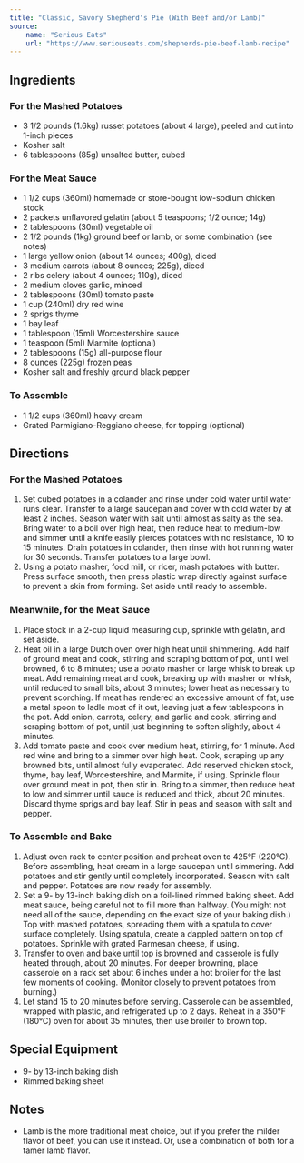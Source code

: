 ```yaml
---
title: "Classic, Savory Shepherd's Pie (With Beef and/or Lamb)"
source:
    name: "Serious Eats"
    url: "https://www.seriouseats.com/shepherds-pie-beef-lamb-recipe"
---
```


## Ingredients

### For the Mashed Potatoes

-   3 1/2 pounds (1.6kg) russet potatoes (about 4 large), peeled and cut into 1-inch pieces
-   Kosher salt
-   6 tablespoons (85g) unsalted butter, cubed

### For the Meat Sauce

-   1 1/2 cups (360ml) homemade or store-bought low-sodium chicken stock
-   2 packets unflavored gelatin (about 5 teaspoons; 1/2 ounce; 14g)
-   2 tablespoons (30ml) vegetable oil
-   2 1/2 pounds (1kg) ground beef or lamb, or some combination (see notes)
-   1 large yellow onion (about 14 ounces; 400g), diced
-   3 medium carrots (about 8 ounces; 225g), diced
-   2 ribs celery (about 4 ounces; 110g), diced
-   2 medium cloves garlic, minced
-   2 tablespoons (30ml) tomato paste
-   1 cup (240ml) dry red wine
-   2 sprigs thyme
-   1 bay leaf
-   1 tablespoon (15ml) Worcestershire sauce
-   1 teaspoon (5ml) Marmite (optional)
-   2 tablespoons (15g) all-purpose flour
-   8 ounces (225g) frozen peas
-   Kosher salt and freshly ground black pepper

### To Assemble

-   1 1/2 cups (360ml) heavy cream
-   Grated Parmigiano-Reggiano cheese, for topping (optional)

## Directions

### For the Mashed Potatoes

1. Set cubed potatoes in a colander and rinse under cold water until water runs clear. Transfer to a large saucepan and cover with cold water by at least 2 inches. Season water with salt until almost as salty as the sea. Bring water to a boil over high heat, then reduce heat to medium-low and simmer until a knife easily pierces potatoes with no resistance, 10 to 15 minutes. Drain potatoes in colander, then rinse with hot running water for 30 seconds. Transfer potatoes to a large bowl.
1. Using a potato masher, food mill, or ricer, mash potatoes with butter. Press surface smooth, then press plastic wrap directly against surface to prevent a skin from forming. Set aside until ready to assemble.

### Meanwhile, for the Meat Sauce

1. Place stock in a 2-cup liquid measuring cup, sprinkle with gelatin, and set aside.
1. Heat oil in a large Dutch oven over high heat until shimmering. Add half of ground meat and cook, stirring and scraping bottom of pot, until well browned, 6 to 8 minutes; use a potato masher or large whisk to break up meat. Add remaining meat and cook, breaking up with masher or whisk, until reduced to small bits, about 3 minutes; lower heat as necessary to prevent scorching. If meat has rendered an excessive amount of fat, use a metal spoon to ladle most of it out, leaving just a few tablespoons in the pot. Add onion, carrots, celery, and garlic and cook, stirring and scraping bottom of pot, until just beginning to soften slightly, about 4 minutes.
1. Add tomato paste and cook over medium heat, stirring, for 1 minute. Add red wine and bring to a simmer over high heat. Cook, scraping up any browned bits, until almost fully evaporated. Add reserved chicken stock, thyme, bay leaf, Worcestershire, and Marmite, if using. Sprinkle flour over ground meat in pot, then stir in. Bring to a simmer, then reduce heat to low and simmer until sauce is reduced and thick, about 20 minutes. Discard thyme sprigs and bay leaf. Stir in peas and season with salt and pepper.

### To Assemble and Bake

1. Adjust oven rack to center position and preheat oven to 425°F (220°C). Before assembling, heat cream in a large saucepan until simmering. Add potatoes and stir gently until completely incorporated. Season with salt and pepper. Potatoes are now ready for assembly.
1. Set a 9- by 13-inch baking dish on a foil-lined rimmed baking sheet. Add meat sauce, being careful not to fill more than halfway. (You might not need all of the sauce, depending on the exact size of your baking dish.) Top with mashed potatoes, spreading them with a spatula to cover surface completely. Using spatula, create a dappled pattern on top of potatoes. Sprinkle with grated Parmesan cheese, if using.
1. Transfer to oven and bake until top is browned and casserole is fully heated through, about 20 minutes. For deeper browning, place casserole on a rack set about 6 inches under a hot broiler for the last few moments of cooking. (Monitor closely to prevent potatoes from burning.)
1. Let stand 15 to 20 minutes before serving. Casserole can be assembled, wrapped with plastic, and refrigerated up to 2 days. Reheat in a 350°F (180°C) oven for about 35 minutes, then use broiler to brown top.

## Special Equipment

-   9- by 13-inch baking dish
-   Rimmed baking sheet

## Notes

-   Lamb is the more traditional meat choice, but if you prefer the milder flavor of beef, you can use it instead. Or, use a combination of both for a tamer lamb flavor.
